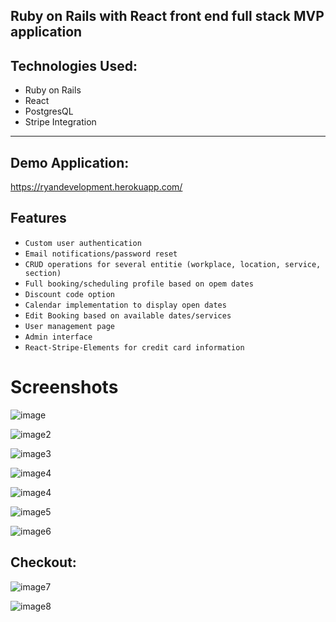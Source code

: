 ## Ruby on Rails with React front end full stack MVP application

## Technologies Used:
* Ruby on Rails
* React
* PostgresQL
* Stripe Integration
----------------------

## Demo Application:
https://ryandevelopment.herokuapp.com/

## Features
* `Custom user authentication`
* `Email notifications/password reset`
* `CRUD operations for several entitie (workplace, location, service, section)`
* `Full booking/scheduling profile based on opem dates`
* `Discount code option`
* `Calendar implementation to display open dates`
* `Edit Booking based on available dates/services`
* `User management page`
* `Admin interface`
* `React-Stripe-Elements for credit card information`


# Screenshots

![image](https://res.cloudinary.com/drufoquwc/image/upload/v1546649336/Screen_Shot_2019-01-04_at_6.47.30_PM.png)

![image2](https://res.cloudinary.com/drufoquwc/image/upload/v1546649336/Screen_Shot_2019-01-04_at_6.47.35_PM.png)

![image3](https://res.cloudinary.com/drufoquwc/image/upload/v1546649336/Screen_Shot_2019-01-04_at_6.47.39_PM.png)

![image4](https://res.cloudinary.com/drufoquwc/image/upload/v1546649337/Screen_Shot_2019-01-04_at_6.47.43_PM.png)

![image4](https://res.cloudinary.com/drufoquwc/image/upload/v1546649526/Screen_Shot_2019-01-04_at_6.51.20_PM.png)

![image5](https://res.cloudinary.com/drufoquwc/image/upload/v1546649526/Screen_Shot_2019-01-04_at_6.51.28_PM.png)

![image6](https://res.cloudinary.com/drufoquwc/image/upload/v1546649647/Screen_Shot_2019-01-04_at_6.53.30_PM.png)

## Checkout:

![image7](https://res.cloudinary.com/drufoquwc/image/upload/v1546651550/Screen_Shot_2019-01-04_at_7.25.10_PM.png)

![image8](https://res.cloudinary.com/drufoquwc/image/upload/v1546651550/Screen_Shot_2019-01-04_at_7.24.49_PM.png)